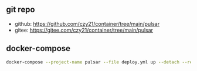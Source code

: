 ## git repo
  - github: https://github.com/czy21/container/tree/main/pulsar
  - gitee: https://gitee.com/czy21/container/tree/main/pulsar
## docker-compose
```bash
docker-compose --project-name pulsar --file deploy.yml up --detach --remove-orphans
```